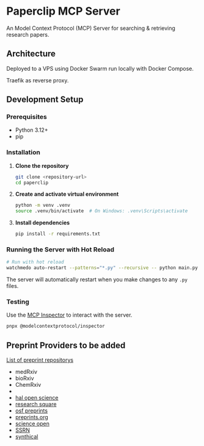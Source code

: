 # Paperclip MCP Server

An Model Context Protocol (MCP) Server for searching & retrieving research papers.

## Architecture

Deployed to a VPS using Docker Swarm run locally with Docker Compose.

Traefik as reverse proxy.

## Development Setup

### Prerequisites

- Python 3.12+
- pip

### Installation

1. **Clone the repository**

   ```bash
   git clone <repository-url>
   cd paperclip
   ```

2. **Create and activate virtual environment**

   ```bash
   python -m venv .venv
   source .venv/bin/activate  # On Windows: .venv\Scripts\activate
   ```

3. **Install dependencies**
   ```bash
   pip install -r requirements.txt
   ```

### Running the Server with Hot Reload

```bash
# Run with hot reload
watchmedo auto-restart --patterns="*.py" --recursive -- python main.py
```

The server will automatically restart when you make changes to any `.py` files.

### Testing

Use the [MCP Inspector](https://inspector.modelcontextprotocol.io/) to interact with the server.

```bash
pnpx @modelcontextprotocol/inspector
```

## Preprint Providers to be added

[List of preprint repositorys](https://en.wikipedia.org/wiki/List_of_preprint_repositories)

- medRxiv
- bioRxiv
- ChemRxiv
- 
- [hal open science](https://hal.science/?lang=en)
- [research square](https://www.researchsquare.com/)
- [osf preprints](https://osf.io/preprints)
- [preprints.org](https://preprints.org)
- [science open](https://www.scienceopen.com/)
- [SSRN](https://www.ssrn.com/index.cfm/en/the-lancet/)
- [synthical](https://synthical.com/feed/new)
